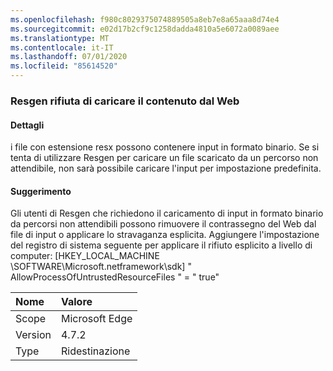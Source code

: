 ```yaml
---
ms.openlocfilehash: f980c8029375074889505a8eb7e8a65aaa8d74e4
ms.sourcegitcommit: e02d17b2cf9c1258dadda4810a5e6072a0089aee
ms.translationtype: MT
ms.contentlocale: it-IT
ms.lasthandoff: 07/01/2020
ms.locfileid: "85614520"
---
```

### <a name="resgen-refuses-to-load-content-from-the-web"></a>Resgen rifiuta di caricare il contenuto dal Web

#### <a name="details"></a>Dettagli

i file con estensione resx possono contenere input in formato binario. Se si tenta di utilizzare Resgen per caricare un file scaricato da un percorso non attendibile, non sarà possibile caricare l'input per impostazione predefinita.

#### <a name="suggestion"></a>Suggerimento

Gli utenti di Resgen che richiedono il caricamento di input in formato binario da percorsi non attendibili possono rimuovere il contrassegno del Web dal file di input o applicare lo stravaganza esplicita. Aggiungere l'impostazione del registro di sistema seguente per applicare il rifiuto esplicito a livello di computer: [HKEY_LOCAL_MACHINE \SOFTWARE\Microsoft.netframework\sdk] &quot; AllowProcessOfUntrustedResourceFiles &quot; = &quot; true&quot;

| Nome    | Valore       |
|:--------|:------------|
| Scope   | Microsoft Edge        |
| Version | 4.7.2       |
| Type    | Ridestinazione |
